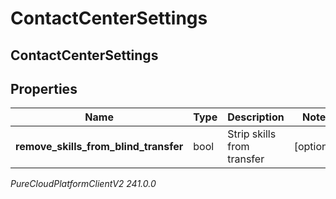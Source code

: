 # ContactCenterSettings

## ContactCenterSettings

## Properties

|Name | Type | Description | Notes|
|------------ | ------------- | ------------- | -------------|
| **remove_skills_from_blind_transfer** | bool | Strip skills from transfer | [optional] |



_PureCloudPlatformClientV2 241.0.0_
